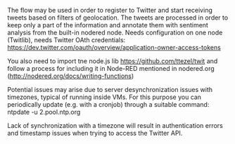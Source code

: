 The flow may be used in order to register to Twitter and start receiving tweets based on filters of geolocation. The tweets are processed in order to keep only a part of the information and annotate them with sentiment analysis from the built-in nodered node.
Needs configuration on one node (Twitlib), needs Twitter OAth credentials:
https://dev.twitter.com/oauth/overview/application-owner-access-tokens

You also need to import tne node.js lib https://github.com/ttezel/twit and follow a process for including
it in Node-RED mentioned in nodered.org (http://nodered.org/docs/writing-functions)

Potential issues may arise due to server desynchronization issues with timezones, typical of running inside VMs. For this purpose you can periodically update (e.g. with a cronjob) through a suitable command:
ntpdate -u 2.pool.ntp.org

Lack of synchronization with a timezone will result in authentication errors and timestamp issues when trying to access the Twitter API.
